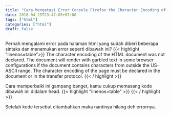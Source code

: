 ```yaml
---
title: "Cara Mengatasi Error Console Firefox the Character Encoding of the Html Document..."
date: 2018-04-25T23:47:03+07:00
tags: ["html"]
categories: ["html"]
draft: false
---
```


Pernah mengalami error pada halaman html yang sudah diberi beberapa sintaks dan menemukan error seperti dibawah ini?
{{< highlight "linenos=table">}}
The character encoding of the HTML document was not declared. The document will render with garbled text in some browser configurations if the document contains characters from outside the US-ASCII range. The character encoding of the page must be declared in the document or in the transfer protocol.
{{< / highlight >}}

Cara memperbaiki ini gampang banget, kamu cukup memasang kode dibawah ini didalam head.
{{< highlight "linenos=table" >}}
<meta charset="utf-8"/>
{{< / highlight >}}

Setelah kode tersebut ditambahkan maka nantinya hilang deh errornya.
